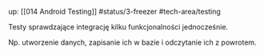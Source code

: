up: [[014 Android Testing]]
#status/3-freezer 
#tech-area/testing 

Testy sprawdzające integrację kilku funkcjonalności jednocześnie. 

Np. utworzenie danych, zapisanie ich w bazie i odczytanie ich z powrotem.
